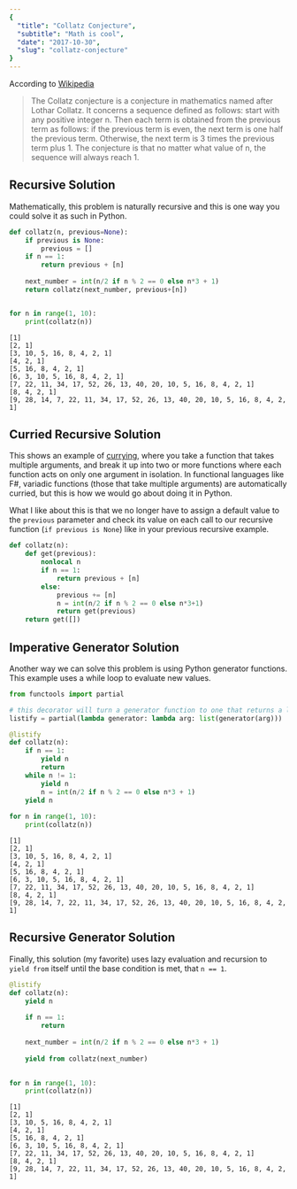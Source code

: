 ```yaml
---
{
  "title": "Collatz Conjecture",
  "subtitle": "Math is cool",
  "date": "2017-10-30",
  "slug": "collatz-conjecture"
}
---
```

<!--more-->

According to [Wikipedia](https://en.wikipedia.org/wiki/Collatz_conjecture)

>The Collatz conjecture is a conjecture in mathematics named after Lothar Collatz. It concerns a sequence defined as follows: start with any positive integer n. Then each term is obtained from the previous term as follows: if the previous term is even, the next term is one half the previous term. Otherwise, the next term is 3 times the previous term plus 1. The conjecture is that no matter what value of n, the sequence will always reach 1.

## Recursive Solution

Mathematically, this problem is naturally recursive and this is one way you could solve it as such in Python.


```python
def collatz(n, previous=None):
    if previous is None:
        previous = []
    if n == 1:
        return previous + [n]
    
    next_number = int(n/2 if n % 2 == 0 else n*3 + 1)
    return collatz(next_number, previous+[n])


for n in range(1, 10):
    print(collatz(n))
```

    [1]
    [2, 1]
    [3, 10, 5, 16, 8, 4, 2, 1]
    [4, 2, 1]
    [5, 16, 8, 4, 2, 1]
    [6, 3, 10, 5, 16, 8, 4, 2, 1]
    [7, 22, 11, 34, 17, 52, 26, 13, 40, 20, 10, 5, 16, 8, 4, 2, 1]
    [8, 4, 2, 1]
    [9, 28, 14, 7, 22, 11, 34, 17, 52, 26, 13, 40, 20, 10, 5, 16, 8, 4, 2, 1]


## Curried Recursive Solution

This shows an example of [currying](https://en.wikipedia.org/wiki/Currying), where you take a function that takes multiple arguments, and break it up into two or more functions where each function acts on only one argument in isolation. In functional languages like F#, variadic functions (those that take multiple arguments) are automatically curried, but this is how we would go about doing it in Python. 

What I like about this is that we no longer have to assign a default value to the `previous` parameter and check its value on each call to our recursive function (`if previous is None`) like in your previous recursive example.


```python
def collatz(n):
    def get(previous):
        nonlocal n
        if n == 1:
            return previous + [n]
        else:
            previous += [n]
            n = int(n/2 if n % 2 == 0 else n*3+1)
            return get(previous)
    return get([])
```

## Imperative Generator Solution

Another way we can solve this problem is using Python generator functions. This example uses a while loop to evaluate new values.


```python
from functools import partial

# this decorator will turn a generator function to one that returns a list
listify = partial(lambda generator: lambda arg: list(generator(arg)))
```

```python
@listify
def collatz(n):
    if n == 1:
        yield n
        return
    while n != 1:
        yield n
        n = int(n/2 if n % 2 == 0 else n*3 + 1)
    yield n
    
for n in range(1, 10):
    print(collatz(n))
```

    [1]
    [2, 1]
    [3, 10, 5, 16, 8, 4, 2, 1]
    [4, 2, 1]
    [5, 16, 8, 4, 2, 1]
    [6, 3, 10, 5, 16, 8, 4, 2, 1]
    [7, 22, 11, 34, 17, 52, 26, 13, 40, 20, 10, 5, 16, 8, 4, 2, 1]
    [8, 4, 2, 1]
    [9, 28, 14, 7, 22, 11, 34, 17, 52, 26, 13, 40, 20, 10, 5, 16, 8, 4, 2, 1]


## Recursive Generator Solution

Finally, this solution (my favorite) uses lazy evaluation and recursion to `yield from` itself until the base condition is met, that `n == 1`.


```python
@listify
def collatz(n):
    yield n
    
    if n == 1:
        return
    
    next_number = int(n/2 if n % 2 == 0 else n*3 + 1)
    
    yield from collatz(next_number) 
        

for n in range(1, 10):
    print(collatz(n))
```

    [1]
    [2, 1]
    [3, 10, 5, 16, 8, 4, 2, 1]
    [4, 2, 1]
    [5, 16, 8, 4, 2, 1]
    [6, 3, 10, 5, 16, 8, 4, 2, 1]
    [7, 22, 11, 34, 17, 52, 26, 13, 40, 20, 10, 5, 16, 8, 4, 2, 1]
    [8, 4, 2, 1]
    [9, 28, 14, 7, 22, 11, 34, 17, 52, 26, 13, 40, 20, 10, 5, 16, 8, 4, 2, 1]

